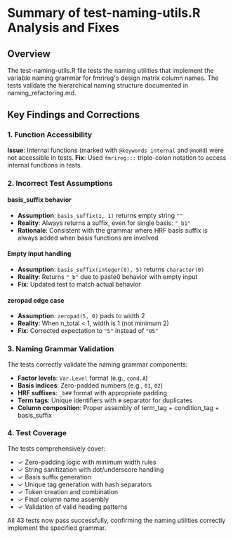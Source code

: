 # Summary of test-naming-utils.R Analysis and Fixes

## Overview
The test-naming-utils.R file tests the naming utilities that implement the variable naming grammar for fmrireg's design matrix column names. The tests validate the hierarchical naming structure documented in naming_refactoring.md.

## Key Findings and Corrections

### 1. Function Accessibility
**Issue**: Internal functions (marked with `@keywords internal` and `@noRd`) were not accessible in tests.
**Fix**: Used `fmrireg:::` triple-colon notation to access internal functions in tests.

### 2. Incorrect Test Assumptions

#### basis_suffix behavior
- **Assumption**: `basis_suffix(1, 1)` returns empty string `""`
- **Reality**: Always returns a suffix, even for single basis: `"_b1"`
- **Rationale**: Consistent with the grammar where HRF basis suffix is always added when basis functions are involved

#### Empty input handling
- **Assumption**: `basis_suffix(integer(0), 5)` returns `character(0)`
- **Reality**: Returns `"_b"` due to paste0 behavior with empty input
- **Fix**: Updated test to match actual behavior

#### zeropad edge case
- **Assumption**: `zeropad(5, 0)` pads to width 2
- **Reality**: When n_total < 1, width is 1 (not minimum 2)
- **Fix**: Corrected expectation to `"5"` instead of `"05"`

### 3. Naming Grammar Validation
The tests correctly validate the naming grammar components:
- **Factor levels**: `Var.Level` format (e.g., `cond.A`)
- **Basis indices**: Zero-padded numbers (e.g., `01`, `02`)
- **HRF suffixes**: `_b##` format with appropriate padding
- **Term tags**: Unique identifiers with `#` separator for duplicates
- **Column composition**: Proper assembly of term_tag + condition_tag + basis_suffix

### 4. Test Coverage
The tests comprehensively cover:
- ✓ Zero-padding logic with minimum width rules
- ✓ String sanitization with dot/underscore handling
- ✓ Basis suffix generation
- ✓ Unique tag generation with hash separators
- ✓ Token creation and combination
- ✓ Final column name assembly
- ✓ Validation of valid heading patterns

All 43 tests now pass successfully, confirming the naming utilities correctly implement the specified grammar.